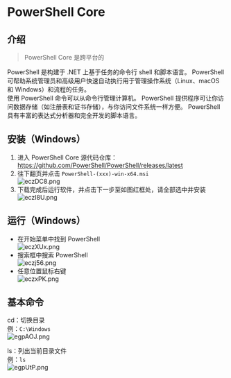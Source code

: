 # PowerShell Core

## 介绍

>PowerShell Core 是跨平台的

PowerShell 是构建于 .NET 上基于任务的命令行 shell 和脚本语言。 PowerShell 可帮助系统管理员和高级用户快速自动执行用于管理操作系统（Linux、macOS 和 Windows）和流程的任务。  
使用 PowerShell 命令可以从命令行管理计算机。 PowerShell 提供程序可让你访问数据存储（如注册表和证书存储），与你访问文件系统一样方便。 PowerShell 具有丰富的表达式分析器和完全开发的脚本语言。

## 安装（Windows）

1. 进入 PowerShell Core 源代码仓库：https://github.com/PowerShell/PowerShell/releases/latest
2. 往下翻页并点击 `PowerShell-(xxx)-win-x64.msi`  
![eczDC8.png](https://s2.ax1x.com/2019/08/05/eczDC8.png)
3. 下载完成后运行软件，并点击下一步至如图红框处，请全部选中并安装  
![eczI8U.png](https://s2.ax1x.com/2019/08/05/eczI8U.png)

## 运行（Windows）

* 在开始菜单中找到 PowerShell  
![eczXUx.png](https://s2.ax1x.com/2019/08/05/eczXUx.png)
* 搜索框中搜索 PowerShell  
![eczj56.png](https://s2.ax1x.com/2019/08/05/eczj56.png)
* 任意位置鼠标右键  
![eczxPK.png](https://s2.ax1x.com/2019/08/05/eczxPK.png)

## 基本命令

cd：切换目录  
例：`C:\Windows`  
![egpAOJ.png](https://s2.ax1x.com/2019/08/05/egpAOJ.png)  

ls：列出当前目录文件  
例：`ls`  
![egpUtP.png](https://s2.ax1x.com/2019/08/05/egpUtP.png) 